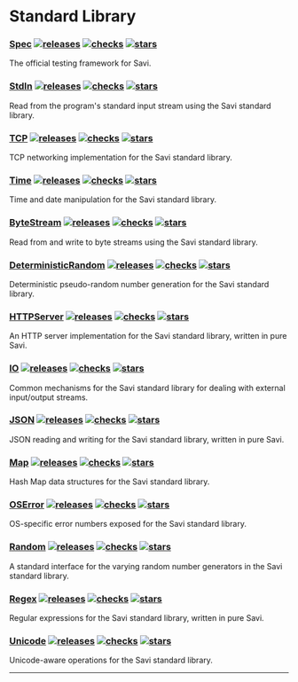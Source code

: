 
# Standard Library

### [Spec](https://github.com/savi-lang/Spec) [![releases](https://img.shields.io/github/release/savi-lang/Spec.svg?logo=github)](https://github.com/savi-lang/Spec/releases) [![checks](https://github.com/savi-lang/Spec/actions/workflows/library-check.yaml/badge.svg)](https://github.com/savi-lang/Spec/actions/workflows/library-check.yaml) [![stars](https://shields.io/github/stars/savi-lang/Spec?logo=github&color=yellowgreen)](https://github.com/savi-lang/Spec/stargazers)
The official testing framework for Savi.
### [StdIn](https://github.com/savi-lang/StdIn) [![releases](https://img.shields.io/github/release/savi-lang/StdIn.svg?logo=github)](https://github.com/savi-lang/StdIn/releases) [![checks](https://github.com/savi-lang/StdIn/actions/workflows/library-check.yaml/badge.svg)](https://github.com/savi-lang/StdIn/actions/workflows/library-check.yaml) [![stars](https://shields.io/github/stars/savi-lang/StdIn?logo=github&color=yellowgreen)](https://github.com/savi-lang/StdIn/stargazers)
Read from the program's standard input stream using the Savi standard library.
### [TCP](https://github.com/savi-lang/TCP) [![releases](https://img.shields.io/github/release/savi-lang/TCP.svg?logo=github)](https://github.com/savi-lang/TCP/releases) [![checks](https://github.com/savi-lang/TCP/actions/workflows/library-check.yaml/badge.svg)](https://github.com/savi-lang/TCP/actions/workflows/library-check.yaml) [![stars](https://shields.io/github/stars/savi-lang/TCP?logo=github&color=yellowgreen)](https://github.com/savi-lang/TCP/stargazers)
TCP networking implementation for the Savi standard library.
### [Time](https://github.com/savi-lang/Time) [![releases](https://img.shields.io/github/release/savi-lang/Time.svg?logo=github)](https://github.com/savi-lang/Time/releases) [![checks](https://github.com/savi-lang/Time/actions/workflows/library-check.yaml/badge.svg)](https://github.com/savi-lang/Time/actions/workflows/library-check.yaml) [![stars](https://shields.io/github/stars/savi-lang/Time?logo=github&color=yellowgreen)](https://github.com/savi-lang/Time/stargazers)
Time and date manipulation for the Savi standard library.
### [ByteStream](https://github.com/savi-lang/ByteStream) [![releases](https://img.shields.io/github/release/savi-lang/ByteStream.svg?logo=github)](https://github.com/savi-lang/ByteStream/releases) [![checks](https://github.com/savi-lang/ByteStream/actions/workflows/library-check.yaml/badge.svg)](https://github.com/savi-lang/ByteStream/actions/workflows/library-check.yaml) [![stars](https://shields.io/github/stars/savi-lang/ByteStream?logo=github&color=yellowgreen)](https://github.com/savi-lang/ByteStream/stargazers)
Read from and write to byte streams using the Savi standard library.
### [DeterministicRandom](https://github.com/savi-lang/DeterministicRandom) [![releases](https://img.shields.io/github/release/savi-lang/DeterministicRandom.svg?logo=github)](https://github.com/savi-lang/DeterministicRandom/releases) [![checks](https://github.com/savi-lang/DeterministicRandom/actions/workflows/library-check.yaml/badge.svg)](https://github.com/savi-lang/DeterministicRandom/actions/workflows/library-check.yaml) [![stars](https://shields.io/github/stars/savi-lang/DeterministicRandom?logo=github&color=yellowgreen)](https://github.com/savi-lang/DeterministicRandom/stargazers)
Deterministic pseudo-random number generation for the Savi standard library.
### [HTTPServer](https://github.com/savi-lang/HTTPServer) [![releases](https://img.shields.io/github/release/savi-lang/HTTPServer.svg?logo=github)](https://github.com/savi-lang/HTTPServer/releases) [![checks](https://github.com/savi-lang/HTTPServer/actions/workflows/library-check.yaml/badge.svg)](https://github.com/savi-lang/HTTPServer/actions/workflows/library-check.yaml) [![stars](https://shields.io/github/stars/savi-lang/HTTPServer?logo=github&color=yellowgreen)](https://github.com/savi-lang/HTTPServer/stargazers)
An HTTP server implementation for the Savi standard library, written in pure Savi.
### [IO](https://github.com/savi-lang/IO) [![releases](https://img.shields.io/github/release/savi-lang/IO.svg?logo=github)](https://github.com/savi-lang/IO/releases) [![checks](https://github.com/savi-lang/IO/actions/workflows/library-check.yaml/badge.svg)](https://github.com/savi-lang/IO/actions/workflows/library-check.yaml) [![stars](https://shields.io/github/stars/savi-lang/IO?logo=github&color=yellowgreen)](https://github.com/savi-lang/IO/stargazers)
Common mechanisms for the Savi standard library for dealing with external input/output streams.
### [JSON](https://github.com/savi-lang/JSON) [![releases](https://img.shields.io/github/release/savi-lang/JSON.svg?logo=github)](https://github.com/savi-lang/JSON/releases) [![checks](https://github.com/savi-lang/JSON/actions/workflows/library-check.yaml/badge.svg)](https://github.com/savi-lang/JSON/actions/workflows/library-check.yaml) [![stars](https://shields.io/github/stars/savi-lang/JSON?logo=github&color=yellowgreen)](https://github.com/savi-lang/JSON/stargazers)
JSON reading and writing for the Savi standard library, written in pure Savi.
### [Map](https://github.com/savi-lang/Map) [![releases](https://img.shields.io/github/release/savi-lang/Map.svg?logo=github)](https://github.com/savi-lang/Map/releases) [![checks](https://github.com/savi-lang/Map/actions/workflows/library-check.yaml/badge.svg)](https://github.com/savi-lang/Map/actions/workflows/library-check.yaml) [![stars](https://shields.io/github/stars/savi-lang/Map?logo=github&color=yellowgreen)](https://github.com/savi-lang/Map/stargazers)
Hash Map data structures for the Savi standard library.
### [OSError](https://github.com/savi-lang/OSError) [![releases](https://img.shields.io/github/release/savi-lang/OSError.svg?logo=github)](https://github.com/savi-lang/OSError/releases) [![checks](https://github.com/savi-lang/OSError/actions/workflows/library-check.yaml/badge.svg)](https://github.com/savi-lang/OSError/actions/workflows/library-check.yaml) [![stars](https://shields.io/github/stars/savi-lang/OSError?logo=github&color=yellowgreen)](https://github.com/savi-lang/OSError/stargazers)
OS-specific error numbers exposed for the Savi standard library.
### [Random](https://github.com/savi-lang/Random) [![releases](https://img.shields.io/github/release/savi-lang/Random.svg?logo=github)](https://github.com/savi-lang/Random/releases) [![checks](https://github.com/savi-lang/Random/actions/workflows/library-check.yaml/badge.svg)](https://github.com/savi-lang/Random/actions/workflows/library-check.yaml) [![stars](https://shields.io/github/stars/savi-lang/Random?logo=github&color=yellowgreen)](https://github.com/savi-lang/Random/stargazers)
A standard interface for the varying random number generators in the Savi standard library.
### [Regex](https://github.com/savi-lang/Regex) [![releases](https://img.shields.io/github/release/savi-lang/Regex.svg?logo=github)](https://github.com/savi-lang/Regex/releases) [![checks](https://github.com/savi-lang/Regex/actions/workflows/library-check.yaml/badge.svg)](https://github.com/savi-lang/Regex/actions/workflows/library-check.yaml) [![stars](https://shields.io/github/stars/savi-lang/Regex?logo=github&color=yellowgreen)](https://github.com/savi-lang/Regex/stargazers)
Regular expressions for the Savi standard library, written in pure Savi.
### [Unicode](https://github.com/savi-lang/Unicode) [![releases](https://img.shields.io/github/release/savi-lang/Unicode.svg?logo=github)](https://github.com/savi-lang/Unicode/releases) [![checks](https://github.com/savi-lang/Unicode/actions/workflows/library-check.yaml/badge.svg)](https://github.com/savi-lang/Unicode/actions/workflows/library-check.yaml) [![stars](https://shields.io/github/stars/savi-lang/Unicode?logo=github&color=yellowgreen)](https://github.com/savi-lang/Unicode/stargazers)
Unicode-aware operations for the Savi standard library.

---
